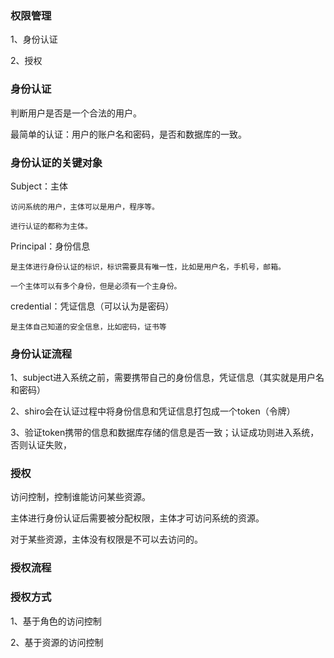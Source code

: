 
### 权限管理

1、身份认证

2、授权

### 身份认证

判断用户是否是一个合法的用户。

最简单的认证：用户的账户名和密码，是否和数据库的一致。

### 身份认证的关键对象

Subject：主体
```text
访问系统的用户，主体可以是用户，程序等。

进行认证的都称为主体。
```

Principal：身份信息
```text
是主体进行身份认证的标识，标识需要具有唯一性，比如是用户名，手机号，邮箱。

一个主体可以有多个身份，但是必须有一个主身份。
```

credential：凭证信息（可以认为是密码）
```text
是主体自己知道的安全信息，比如密码，证书等
```

### 身份认证流程

1、subject进入系统之前，需要携带自己的身份信息，凭证信息（其实就是用户名和密码）

2、shiro会在认证过程中将身份信息和凭证信息打包成一个token（令牌）

3、验证token携带的信息和数据库存储的信息是否一致；认证成功则进入系统，否则认证失败，

### 授权

访问控制，控制谁能访问某些资源。

主体进行身份认证后需要被分配权限，主体才可访问系统的资源。

对于某些资源，主体没有权限是不可以去访问的。

### 授权流程

### 授权方式

1、基于角色的访问控制

2、基于资源的访问控制

### 
